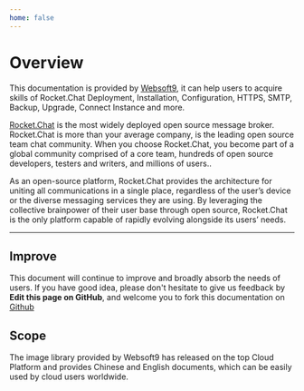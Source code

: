 ```yaml
---
home: false
---
```


# Overview

This documentation is provided by [Websoft9](https://www.websoft9.com/), it can help users to acquire skills of Rocket.Chat Deployment, Installation, Configuration, HTTPS, SMTP, Backup, Upgrade, Connect Instance and more.

[Rocket.Chat](https://https://rocket.chat) is the most widely deployed open source message broker. Rocket.Chat is more than your average company, is the leading open source team chat community. When you choose Rocket.Chat, you become part of a global community comprised of a core team, hundreds of open source developers, testers and writers, and millions of users..

As an open-source platform, Rocket.Chat provides the architecture for uniting all communications in a single place, regardless of the user’s device or the diverse messaging services they are using. By leveraging the collective brainpower of their user base through open source, Rocket.Chat is the only platform capable of rapidly evolving alongside its users’ needs.


---

## Improve

This document will continue to improve and broadly absorb the needs of users. If you have good idea, please don't hesitate to give us feedback by **Edit this page on GitHub**, and welcome you to fork this documentation on [Github](https://github.com/Websoft9/ansible-rocketchat)

## Scope

The image library provided by Websoft9 has released on the top Cloud Platform and provides Chinese and English documents, which can be easily used by cloud users worldwide.
